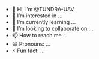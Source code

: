 - 👋 Hi, I’m @TUNDRA-UAV
- 👀 I’m interested in ...
- 🌱 I’m currently learning ...
- 💞️ I’m looking to collaborate on ...
- 📫 How to reach me ...
- 😄 Pronouns: ...
- ⚡ Fun fact: ...

<!---
TUNDRA-UAV/TUNDRA-UAV is a ✨ special ✨ repository because its `README.md` (this file) appears on your GitHub profile.
You can click the Preview link to take a look at your changes.
--->
